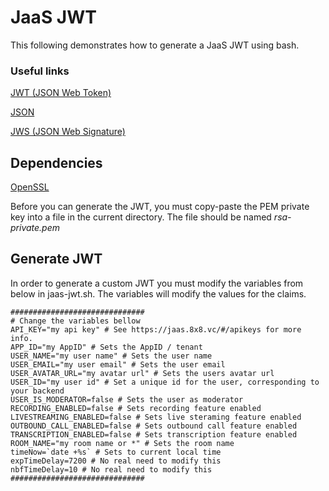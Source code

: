 # JaaS JWT

This following demonstrates how to generate a JaaS JWT using bash.

### Useful links

[JWT (JSON Web Token)](https://tools.ietf.org/html/rfc7519)

[JSON](https://tools.ietf.org/html/rfc7159)

[JWS (JSON Web Signature)](https://tools.ietf.org/html/rfc7515)

## Dependencies

[OpenSSL](https://www.openssl.org/)

Before you can generate the JWT, you must copy-paste the PEM private key into a file in the current directory.
The file should be named _rsa-private.pem_

## Generate JWT

In order to generate a custom JWT you must modify the variables from below in jaas-jwt.sh.
The variables will modify the values for the claims.

```
##############################
# Change the variables bellow
API_KEY="my api key" # See https://jaas.8x8.vc/#/apikeys for more info.
APP_ID="my AppID" # Sets the AppID / tenant
USER_NAME="my user name" # Sets the user name
USER_EMAIL="my user email" # Sets the user email
USER_AVATAR_URL="my avatar url" # Sets the users avatar url
USER_ID="my user id" # Set a unique id for the user, corresponding to your backend
USER_IS_MODERATOR=false # Sets the user as moderator
RECORDING_ENABLED=false # Sets recording feature enabled
LIVESTREAMING_ENABLED=false # Sets live steraming feature enabled
OUTBOUND_CALL_ENABLED=false # Sets outbound call feature enabled
TRANSCRIPTION_ENABLED=false # Sets transcription feature enabled
ROOM_NAME="my room name or *" # Sets the room name
timeNow=`date +%s` # Sets to current local time
expTimeDelay=7200 # No real need to modify this
nbfTimeDelay=10 # No real need to modify this
##############################
```
